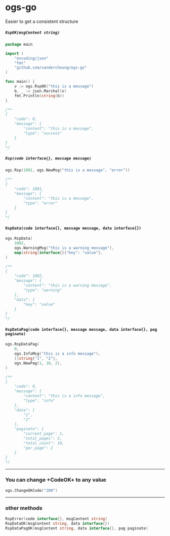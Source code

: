 # ogs-go

Easier to get a consistent structure

##### `RspOK(msgContent string)`

```go
package main

import (
	"encoding/json"
	"fmt"
	"github.com/xandercheung/ogs-go"
)

func main() {
	v := ogs.RspOK("this is a message")
	b, _ := json.Marshal(v)
	fmt.Println(string(b))
}

/**
{
    "code": 0,
    "message": {
        "content": "this is a message",
        "type": "success"
    }
}
*/

```

##### `Rsp(code interface{}, message message)`
```go
ogs.Rsp(1001, ogs.NewMsg("this is a message", "error"))

/**
{
    "code": 1001,
    "message": {
        "content": "this is a message",
        "type": "error"
    }
}
*/
```

#### `RspData(code interface{}, message message, data interface{})`

```go
ogs.RspData(
    1002,
    ogs.WarningMsg("this is a warning message"),
    map[string]interface{}{"key": "value"},
)

/**
{
    "code": 1002,
    "message": {
        "content": "this is a warning message",
        "type": "warning"
    },
    "data": {
        "key": "value"
    }
}
*/
```

#### `RspDataPag(code interface{}, message message, data interface{}, pag paginate)`

```go
ogs.RspDataPag(
    0,
    ogs.InfoMsg("this is a info message"),
    []string{"1", "2"},
    ogs.NewPag(1, 10, 2),
)

/**
{
    "code": 0,
    "message": {
        "content": "this is a info message",
        "type": "info"
    },
    "data": [
        "1",
        "2"
    ],
    "paginate": {
        "current_page": 1,
        "total_pages": 5,
        "total_count": 10,
        "per_page": 2
    }
}
*/
```

-----
### You can change +CodeOK+ to any value

```go
ogs.ChangeOKCode("200")
```

-----

### other methods
```go
RspError(code interface{}, msgContent string)
RspDataOK(msgContent string, data interface{})
RspDataPagOK(msgContent string, data interface{}, pag paginate)
```